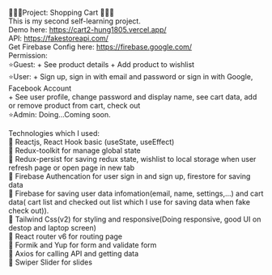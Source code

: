 🎉🎉🎉Project: Shopping Cart 🎉🎉🎉<br />
This is my second self-learning project.<br />
Demo here: https://cart2-hung1805.vercel.app/<br />
API: https://fakestoreapi.com/<br />
Get Firebase Config here: https://firebase.google.com/<br />
Permission:<br />
⭐Guest: + See product details + Add product to wishlist<br />
⭐User: + Sign up, sign in with email and password or sign in with Google, Facebook Account<br />
         + See user profile, change password and display name, see cart data, add or remove product from cart, check out<br />
⭐Admin: Doing...Coming soon.<br />

Technologies which I used:<br />
📝 Reactjs, React Hook basic (useState, useEffect)<br />
📝 Redux-toolkit for manage global state<br />
📝 Redux-persist for saving redux state, wishlist to local storage when user refresh page or open page in new tab<br />
📝 Firebase Authencation for user sign in and sign up, firestore for saving data <br />
📝 Firebase for saving user data infomation(email, name, settings,...) and cart data( cart list and checked out list which I use for saving data when fake check out)).<br />
📝 Tailwind Css(v2) for styling and responsive(Doing responsive, good UI on destop and laptop screen) <br />
📝 React router v6 for routing page<br />
📝 Formik and Yup for form and validate form<br />
📝 Axios for calling API and getting data<br />
📝 Swiper Slider for slides<br />

